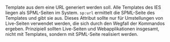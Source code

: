 Template aus dem eine URL generiert werden soll. Alle Templates des IES liegen als SPML-Seiten im System. `sp:url` ermittelt die SPML-Seite des Templates und gibt sie aus. Dieses Attribut sollte nur für Umstellungen von Live-Seiten verwendet werden, die sich durch den Wegfall der Kommandos ergeben. Prinzipiell sollten Live-Seiten und Webapplikationen insgesamt, nicht mit Templates, sondern mit SPML-Seite realisiert werden.